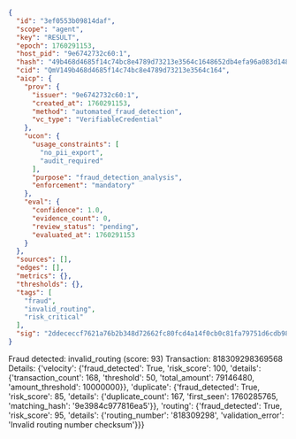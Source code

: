```json
{
  "id": "3ef0553b09814daf",
  "scope": "agent",
  "key": "RESULT",
  "epoch": 1760291153,
  "host_pid": "9e6742732c60:1",
  "hash": "49b468d4685f14c74bc8e4789d73213e3564c1648652db4efa96a083d1483a66",
  "cid": "QmV149b468d4685f14c74bc8e4789d73213e3564c164",
  "aicp": {
    "prov": {
      "issuer": "9e6742732c60:1",
      "created_at": 1760291153,
      "method": "automated_fraud_detection",
      "vc_type": "VerifiableCredential"
    },
    "ucon": {
      "usage_constraints": [
        "no_pii_export",
        "audit_required"
      ],
      "purpose": "fraud_detection_analysis",
      "enforcement": "mandatory"
    },
    "eval": {
      "confidence": 1.0,
      "evidence_count": 0,
      "review_status": "pending",
      "evaluated_at": 1760291153
    }
  },
  "sources": [],
  "edges": [],
  "metrics": {},
  "thresholds": {},
  "tags": [
    "fraud",
    "invalid_routing",
    "risk_critical"
  ],
  "sig": "2ddececcf7621a76b2b348d72662fc80fcd4a14f0cb0c81fa79751d6cdb988ad"
}
```

Fraud detected: invalid_routing (score: 93)
Transaction: 818309298369568
Details: {'velocity': {'fraud_detected': True, 'risk_score': 100, 'details': {'transaction_count': 168, 'threshold': 50, 'total_amount': 79146480, 'amount_threshold': 10000000}}, 'duplicate': {'fraud_detected': True, 'risk_score': 85, 'details': {'duplicate_count': 167, 'first_seen': 1760285765, 'matching_hash': '9e3984c977816ea5'}}, 'routing': {'fraud_detected': True, 'risk_score': 95, 'details': {'routing_number': '818309298', 'validation_error': 'Invalid routing number checksum'}}}